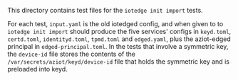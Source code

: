 This directory contains test files for the `iotedge init import` tests.

For each test, `input.yaml` is the old iotedged config, and when given to to `iotedge init import` should produce the five services' configs in `keyd.toml`, `certd.toml`, `identityd.toml`, `tpmd.toml` and `edged.yaml`, plus the aziot-edged principal in `edged-principal.toml`. In the tests that involve a symmetric key, the `device-id` file stores the contents of the `/var/secrets/aziot/keyd/device-id` file that holds the symmetric key and is preloaded into keyd.
